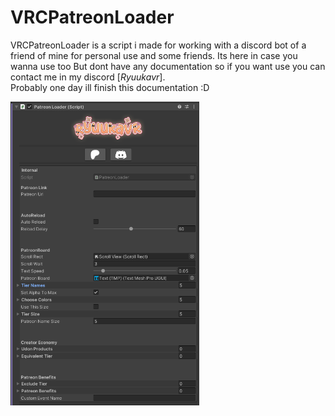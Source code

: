 # VRCPatreonLoader
VRCPatreonLoader is a script i made for working with a discord bot of a friend of mine for personal use and some friends. Its here in case you wanna use too But dont have any documentation so if you want use you can contact me in my discord [_Ryuukavr_].<br> Probably one day ill finish this documentation :D

 
<img alt="patreonLoadePreview" src="https://github.com/RyuukaVR/VRCPatreonLoader/blob/main/PatreonLoaderImage.png?raw=true" width="60%">
